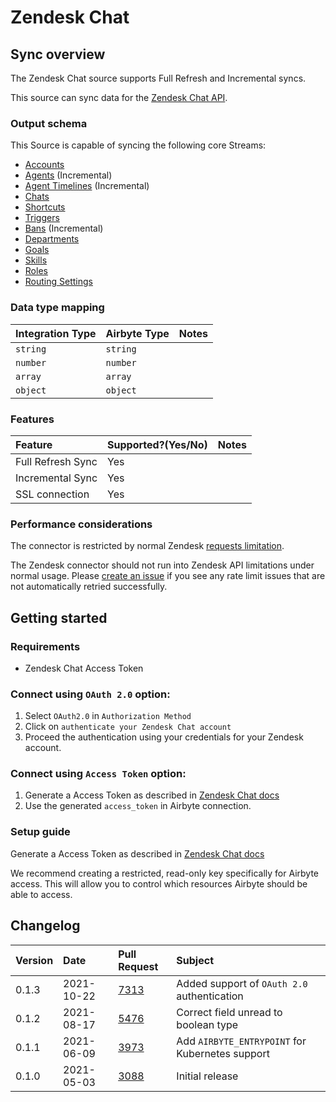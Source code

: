 # Zendesk Chat

## Sync overview

The Zendesk Chat source supports Full Refresh and Incremental syncs.

This source can sync data for the [Zendesk Chat API](https://developer.zendesk.com/rest_api/docs/chat/introduction).

### Output schema

This Source is capable of syncing the following core Streams:

* [Accounts](https://developer.zendesk.com/rest_api/docs/chat/accounts#show-account)
* [Agents](https://developer.zendesk.com/rest_api/docs/chat/agents#list-agents) \(Incremental\)
* [Agent Timelines](https://developer.zendesk.com/rest_api/docs/chat/incremental_export#incremental-agent-timeline-export) \(Incremental\)
* [Chats](https://developer.zendesk.com/rest_api/docs/chat/chats#list-chats)
* [Shortcuts](https://developer.zendesk.com/rest_api/docs/chat/shortcuts#list-shortcuts)
* [Triggers](https://developer.zendesk.com/rest_api/docs/chat/triggers#list-triggers)
* [Bans](https://developer.zendesk.com/rest_api/docs/chat/bans#list-bans) \(Incremental\)
* [Departments](https://developer.zendesk.com/rest_api/docs/chat/departments#list-departments)
* [Goals](https://developer.zendesk.com/rest_api/docs/chat/goals#list-goals)
* [Skills](https://developer.zendesk.com/rest_api/docs/chat/skills#list-skills)
* [Roles](https://developer.zendesk.com/rest_api/docs/chat/roles#list-roles)
* [Routing Settings](https://developer.zendesk.com/rest_api/docs/chat/routing_settings#show-account-routing-settings)

### Data type mapping

| Integration Type | Airbyte Type | Notes |
| :--- | :--- | :--- |
| `string` | `string` |  |
| `number` | `number` |  |
| `array` | `array` |  |
| `object` | `object` |  |

### Features

| Feature | Supported?\(Yes/No\) | Notes |
| :--- | :--- | :--- |
| Full Refresh Sync | Yes |  |
| Incremental Sync | Yes |  |
| SSL connection | Yes |  |

### Performance considerations

The connector is restricted by normal Zendesk [requests limitation](https://developer.zendesk.com/rest_api/docs/voice-api/introduction#rate-limits).

The Zendesk connector should not run into Zendesk API limitations under normal usage. Please [create an issue](https://github.com/airbytehq/airbyte/issues) if you see any rate limit issues that are not automatically retried successfully.

## Getting started

### Requirements

* Zendesk Chat Access Token

### Connect using `OAuth 2.0` option:
1. Select `OAuth2.0` in `Authorization Method`
2. Click on `authenticate your Zendesk Chat account`
2. Proceed the authentication using your credentials for your Zendesk account.

### Connect using `Access Token` option:
1. Generate a Access Token as described in [Zendesk Chat docs](https://developer.zendesk.com/rest_api/docs/chat/auth)
2. Use the generated `access_token` in Airbyte connection.


### Setup guide

Generate a Access Token as described in [Zendesk Chat docs](https://developer.zendesk.com/rest_api/docs/chat/auth)

We recommend creating a restricted, read-only key specifically for Airbyte access. This will allow you to control which resources Airbyte should be able to access.

## Changelog

| Version | Date | Pull Request | Subject |
| :--- | :--- | :--- | :--- |
| 0.1.3 | 2021-10-22 | [7313](https://github.com/airbytehq/airbyte/pull/7313) | Added support of `OAuth 2.0` authentication |
| 0.1.2 | 2021-08-17 | [5476](https://github.com/airbytehq/airbyte/pull/5476) | Correct field unread to boolean type |
| 0.1.1 | 2021-06-09 | [3973](https://github.com/airbytehq/airbyte/pull/3973) | Add `AIRBYTE_ENTRYPOINT` for Kubernetes support |
| 0.1.0 | 2021-05-03 | [3088](https://github.com/airbytehq/airbyte/pull/3088) | Initial release |

